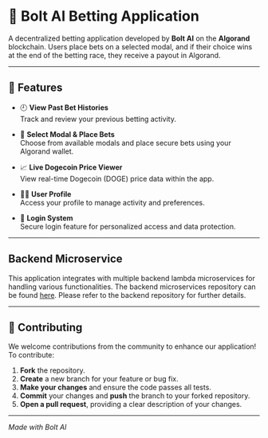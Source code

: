 # 🎰 Bolt AI Betting Application

A decentralized betting application developed by **Bolt AI** on the **Algorand** blockchain. Users place bets on a selected modal, and if their choice wins at the end of the betting race, they receive a payout in Algorand.

---

## 🔧 Features

- 🕘 **View Past Bet Histories**  
  Track and review your previous betting activity.

- 🎯 **Select Modal & Place Bets**  
  Choose from available modals and place secure bets using your Algorand wallet.

- 📈 **Live Dogecoin Price Viewer**  
  View real-time Dogecoin (DOGE) price data within the app.

- 🙍‍♂️ **User Profile**  
  Access your profile to manage activity and preferences.

- 🔐 **Login System**  
  Secure login feature for personalized access and data protection.

---

## Backend Microservice
This application integrates with multiple backend lambda microservices for handling various functionalities. The backend microservices repository can be found [here](https://github.com/Josh-Q/bolt_hackathon_serverless). Please refer to the backend repository for further details.

---

## 🤝 Contributing

We welcome contributions from the community to enhance our application! To contribute:

1. **Fork** the repository.
2. **Create** a new branch for your feature or bug fix.
3. **Make your changes** and ensure the code passes all tests.
4. **Commit** your changes and **push** the branch to your forked repository.
5. **Open a pull request**, providing a clear description of your changes.

---

*Made with Bolt AI* 
